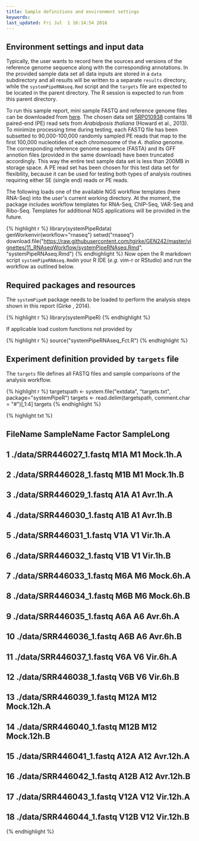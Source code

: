 ```yaml
---
title: Sample definitions and environment settings
keywords: 
last_updated: Fri Jul  1 16:14:54 2016
---
```


## Environment settings and input data

Typically, the user wants to record here the sources and versions of the
reference genome sequence along with the corresponding annotations. In
the provided sample data set all data inputs are stored in a `data`
subdirectory and all results will be written to a separate `results` directory,
while the `systemPipeRNAseq.Rmd` script and the `targets` file are expected to be located in the parent
directory. The R session is expected to run from this parent directory.

To run this sample report, mini sample FASTQ and reference genome files
can be downloaded from
[here](http://biocluster.ucr.edu/~tgirke/projects/systemPipeR_test_data.zip).
The chosen data set [SRP010938](http://www.ncbi.nlm.nih.gov/sra/?term=SRP010938)
contains 18 paired-end (PE) read sets from *Arabidposis thaliana*
(Howard et al., 2013). To minimize processing time during testing, each FASTQ
file has been subsetted to 90,000-100,000 randomly sampled PE reads that
map to the first 100,000 nucleotides of each chromosome of the *A.
thalina* genome. The corresponding reference genome sequence (FASTA) and
its GFF annotion files (provided in the same download) have been
truncated accordingly. This way the entire test sample data set is less
than 200MB in storage space. A PE read set has been chosen for this test
data set for flexibility, because it can be used for testing both types
of analysis routines requiring either SE (single end) reads or PE reads.

The following loads one of the available NGS workflow templates (here RNA-Seq)
into the user's current working directory. At the moment, the package includes
workflow templates for RNA-Seq, ChIP-Seq, VAR-Seq and Ribo-Seq. Templates for
additional NGS applications will be provided in the future.


{% highlight r %}
library(systemPipeRdata)
genWorkenvir(workflow="rnaseq")
setwd("rnaseq")
download.file("https://raw.githubusercontent.com/tgirke/GEN242/master/vignettes/11_RNAseqWorkflow/systemPipeRNAseq.Rmd", "systemPipeRNAseq.Rmd")
{% endhighlight %}
Now open the R markdown script `systemPipeRNAseq.Rmd`in your R IDE (_e.g._ vim-r or RStudio) and 
run the workflow as outlined below. 

## Required packages and resources

The `systemPipeR` package needs to be loaded to perform the analysis steps shown in
this report (Girke , 2014).


{% highlight r %}
library(systemPipeR)
{% endhighlight %}

If applicable load custom functions not provided by


{% highlight r %}
source("systemPipeRNAseq_Fct.R")
{% endhighlight %}
## Experiment definition provided by `targets` file

The `targets` file defines all FASTQ files and sample
comparisons of the analysis workflow.


{% highlight r %}
targetspath <- system.file("extdata", "targets.txt", package="systemPipeR")
targets <- read.delim(targetspath, comment.char = "#")[,1:4]
targets
{% endhighlight %}

{% highlight txt %}
##                    FileName SampleName Factor SampleLong
## 1  ./data/SRR446027_1.fastq        M1A     M1  Mock.1h.A
## 2  ./data/SRR446028_1.fastq        M1B     M1  Mock.1h.B
## 3  ./data/SRR446029_1.fastq        A1A     A1   Avr.1h.A
## 4  ./data/SRR446030_1.fastq        A1B     A1   Avr.1h.B
## 5  ./data/SRR446031_1.fastq        V1A     V1   Vir.1h.A
## 6  ./data/SRR446032_1.fastq        V1B     V1   Vir.1h.B
## 7  ./data/SRR446033_1.fastq        M6A     M6  Mock.6h.A
## 8  ./data/SRR446034_1.fastq        M6B     M6  Mock.6h.B
## 9  ./data/SRR446035_1.fastq        A6A     A6   Avr.6h.A
## 10 ./data/SRR446036_1.fastq        A6B     A6   Avr.6h.B
## 11 ./data/SRR446037_1.fastq        V6A     V6   Vir.6h.A
## 12 ./data/SRR446038_1.fastq        V6B     V6   Vir.6h.B
## 13 ./data/SRR446039_1.fastq       M12A    M12 Mock.12h.A
## 14 ./data/SRR446040_1.fastq       M12B    M12 Mock.12h.B
## 15 ./data/SRR446041_1.fastq       A12A    A12  Avr.12h.A
## 16 ./data/SRR446042_1.fastq       A12B    A12  Avr.12h.B
## 17 ./data/SRR446043_1.fastq       V12A    V12  Vir.12h.A
## 18 ./data/SRR446044_1.fastq       V12B    V12  Vir.12h.B
{% endhighlight %}

